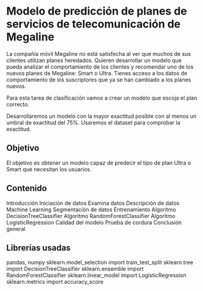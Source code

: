 # Modelo de predicción de planes de servicios de telecomunicación de Megaline

La compañía móvil Megaline no está satisfecha al ver que muchos de sus clientes utilizan planes heredados. Quieren desarrollar un modelo que pueda analizar el comportamiento de los clientes y recomendar uno de los nuevos planes de Megaline: Smart o Ultra. Tienes acceso a los datos de comportamiento de los suscriptores que ya se han cambiado a los planes nuevos.

Para esta tarea de clasificación vamos a crear un modelo que escoja el plan correcto.

Desarrollaremos un modelo con la mayor exactitud posible con al menos un umbral de exactitud del 75%. Usaremos el dataset para comprobar la exactitud.

## Objetivo
El objetivo es obtener un modelo capaz de predecir el tipo de plan Ultra o Smart que necesitan los usuarios.

## Contenido
  Introducción
  Iniciación de datos
    Examina datos
    Descripción de datos
  Machine Learning
    Segmentación de datos
    Entrenamiento
      Algoritmo DecisionTreeClassifier
      Algoritmo RandomForestClassifier
      Algoritmo LogisticRegression
    Calidad del modelo
    Prueba de cordura
  Conclusión general


## Librerías usadas
  pandas, numpy
  sklearn.model_selection import train_test_split
  sklearn.tree import DecisionTreeClassifier
  sklearn.ensemble import RandomForestClassifier
  sklearn.linear_model import LogisticRegression
  sklearn.metrics import accuracy_score
